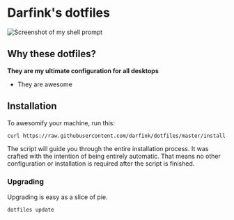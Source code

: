 # Darfink's dotfiles

![Screenshot of my shell prompt](http://i.imgur.com/EkEtphC.png)

## Why these dotfiles?

**They are my ultimate configuration for all desktops**

  * They are awesome

## Installation

To awesomify your machine, run this:

```bash
curl https://raw.githubusercontent.com/darfink/dotfiles/master/install.sh | sh
```

The script will guide you through the entire installation process. It was crafted with the intention of being entirely automatic. That means no other configuration or installation is required after the script is finished.

### Upgrading

Upgrading is easy as a slice of pie.

```bash
dotfiles update
```
